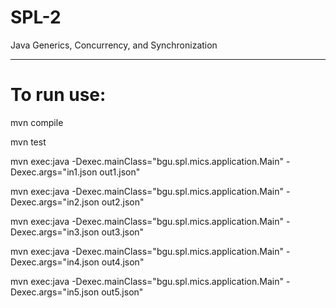 # SPL-2
Java Generics, Concurrency, and Synchronization

--------------

# To run use:

mvn compile

mvn test

mvn exec:java -Dexec.mainClass="bgu.spl.mics.application.Main" -Dexec.args="in1.json out1.json"

mvn exec:java -Dexec.mainClass="bgu.spl.mics.application.Main" -Dexec.args="in2.json out2.json"

mvn exec:java -Dexec.mainClass="bgu.spl.mics.application.Main" -Dexec.args="in3.json out3.json"

mvn exec:java -Dexec.mainClass="bgu.spl.mics.application.Main" -Dexec.args="in4.json out4.json"

mvn exec:java -Dexec.mainClass="bgu.spl.mics.application.Main" -Dexec.args="in5.json out5.json"

